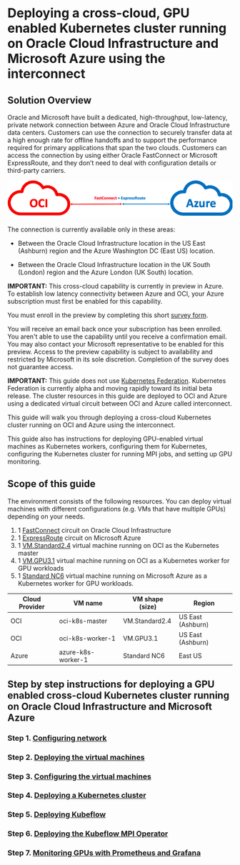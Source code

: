 # Deploying a cross-cloud, GPU enabled Kubernetes cluster running on Oracle Cloud Infrastructure and Microsoft Azure using the interconnect

## Solution Overview

Oracle and Microsoft have built a dedicated, high-throughput, low-latency, private network connection between Azure and Oracle Cloud Infrastructure data centers. Customers can use the connection to securely transfer data at a high enough rate for offline handoffs and to support the performance required for primary applications that span the two clouds. Customers can access the connection by using either Oracle FastConnect or Microsoft ExpressRoute, and they don’t need to deal with configuration details or third-party carriers.

![](./images/oci-azure-interconnect.png)

The connection is currently available only in these areas:

- Between the Oracle Cloud Infrastructure location in the US East (Ashburn) region and the Azure Washington DC (East US) location.

- Between the Oracle Cloud Infrastructure location in the UK South (London) region and the Azure London (UK South) location.

**IMPORTANT:** This cross-cloud capability is currently in preview in Azure. To establish low latency connectivity between Azure and OCI, your Azure subscription must first be enabled for this capability.

You must enroll in the preview by completing this short [survey form](https://forms.office.com/Pages/ResponsePage.aspx?id=v4j5cvGGr0GRqy180BHbRyzVVsi364tClw522rL9tkpUMVFGVVFWRlhMNUlRQTVWSTEzT0dXMlRUTyQlQCN0PWcu).

You will receive an email back once your subscription has been enrolled. You aren't able to use the capability until you receive a confirmation email. You may also contact your Microsoft representative to be enabled for this preview. Access to the preview capability is subject to availability and restricted by Microsoft in its sole discretion. Completion of the survey does not guarantee access.

**IMPORTANT:** This guide does not use [Kubernetes Federation](https://github.com/kubernetes-sigs/kubefed). Kubernetes Federation is currently alpha and moving rapidly toward its initial beta release. The cluster resources in this guide are deployed to OCI and Azure using a dedicated virtual circuit between OCI and Azure called interconnect.

This guide will walk you through deploying a cross-cloud Kubernetes cluster running on OCI and Azure using the interconnect. 

This guide also has instructions for deploying GPU-enabled virtual machines as Kubernetes workers, configuring them for Kubernetes, configuring the Kubernetes cluster for running MPI jobs, and setting up GPU monitoring.

## Scope of this guide
The environment consists of the following resources. You can deploy virtual machines with different configurations (e.g. VMs that have multiple GPUs) depending on your needs.

1. 1 [FastConnect](https://cloud.oracle.com/en_US/fastconnect) circuit on Oracle Cloud Infrastructure
2. 1 [ExpressRoute](https://azure.microsoft.com/en-us/services/expressroute/) circuit on Microsoft Azure
3. 1 [VM.Standard2.4](https://docs.cloud.oracle.com/iaas/Content/Compute/References/computeshapes.htm#virtualmachines) virtual machine running on OCI as the Kubernetes master
4. 1 [VM.GPU3.1](https://docs.cloud.oracle.com/iaas/Content/Compute/References/computeshapes.htm#virtualmachines) virtual machine running on OCI as a Kubernetes worker for GPU workloads
5. 1 [Standard NC6](https://docs.microsoft.com/en-us/azure/virtual-machines/windows/sizes-gpu#nc-series) virtual machine running on Microsoft Azure as a Kubernetes worker for GPU workloads.

| Cloud Provider | VM name            | VM shape (size) | Region            |
| -------------- | ------------------ | --------------- | ----------------- |
| OCI            | oci-k8s-master     | VM.Standard2.4  | US East (Ashburn) |
| OCI            | oci-k8s-worker-1   | VM.GPU3.1       | US East (Ashburn) |
| Azure          | azure-k8s-worker-1 | Standard NC6    | East US           |


## Step by step instructions for deploying a GPU enabled cross-cloud Kubernetes cluster running on Oracle Cloud Infrastructure and Microsoft Azure

### Step 1. [Configuring network](./docs/network-setup.md)
### Step 2. [Deploying the virtual machines](./docs/vm-deployment.md)
### Step 3. [Configuring the virtual machines](./docs/vm-setup.md)
### Step 4. [Deploying a Kubernetes cluster](./docs/kubernetes-setup.md)
### Step 5. [Deploying Kubeflow](./docs/kubeflow-setup.md)
### Step 6. [Deploying the Kubeflow MPI Operator](./docs/mpi-setup.md)
### Step 7. [Monitoring GPUs with Prometheus and Grafana](./docs/monitoring-setup.md)